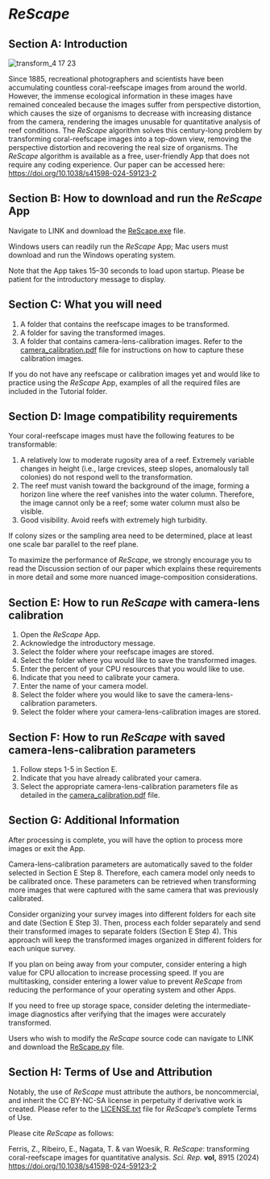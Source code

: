 # *ReScape*

## Section A: Introduction
![transform_4 17 23](https://github.com/InstituteForGlobalEcology/ReScape/assets/44954281/515ca862-fc81-4ab4-8a1e-58e749e676d1)

Since 1885, recreational photographers and scientists have been accumulating countless coral-reefscape images from around the world. However, the immense ecological information in these images have remained concealed because the images suffer from perspective distortion, which causes the size of organisms to decrease with increasing distance from the camera, rendering the images unusable for quantitative analysis of reef conditions. The *ReScape* algorithm solves this century-long problem by transforming coral-reefscape images into a top-down view, removing the perspective distortion and recovering the real size of organisms. The *ReScape* algorithm is available as a free, user-friendly App that does not require any coding experience. Our paper can be accessed here: https://doi.org/10.1038/s41598-024-59123-2

## Section B: How to download and run the *ReScape* App
Navigate to LINK and download the <ins>ReScape.exe</ins> file.

Windows users can readily run the *ReScape* App; Mac users must download and run the Windows operating system.

Note that the App takes 15–30 seconds to load upon startup. Please be patient for the introductory message to display.

## Section C: What you will need
1. A folder that contains the reefscape images to be transformed.
2. A folder for saving the transformed images.
3. A folder that contains camera-lens-calibration images. Refer to the <ins>camera_calibration.pdf</ins> file for instructions on how to capture these calibration images.

If you do not have any reefscape or calibration images yet and would like to practice using the *ReScape* App, examples of all the required files are included in the Tutorial folder.

## Section D: Image compatibility requirements
Your coral-reefscape images must have the following features to be transformable:
1. A relatively low to moderate rugosity area of a reef. Extremely variable changes in height (i.e., large crevices, steep slopes, anomalously tall colonies) do not respond well to the transformation.
2. The reef must vanish toward the background of the image, forming a horizon line where the reef vanishes into the water column. Therefore, the image cannot only be a reef; some water column must also be visible.
3. Good visibility. Avoid reefs with extremely high turbidity.

If colony sizes or the sampling area need to be determined, place at least one scale bar parallel to the reef plane.

To maximize the performance of *ReScape*, we strongly encourage you to read the Discussion section of our paper which explains these requirements in more detail and some more nuanced image-composition considerations.


## Section E: How to run *ReScape* with camera-lens calibration
1. Open the *ReScape* App.
2. Acknowledge the introductory message.
3. Select the folder where your reefscape images are stored.
4. Select the folder where you would like to save the transformed images.
5. Enter the percent of your CPU resources that you would like to use.
6. Indicate that you need to calibrate your camera.
7. Enter the name of your camera model.
8. Select the folder where you would like to save the camera-lens-calibration parameters.
9. Select the folder where your camera-lens-calibration images are stored.

## Section F: How to run *ReScape* with saved camera-lens-calibration parameters
1. Follow steps 1-5 in Section E.
2. Indicate that you have already calibrated your camera.
3. Select the appropriate camera-lens-calibration parameters file as detailed in the <ins>camera_calibration.pdf</ins> file.

## Section G: Additional Information
After processing is complete, you will have the option to process more images or exit the App. 

Camera-lens-calibration parameters are automatically saved to the folder selected in Section E Step 8. Therefore, each camera model only needs to be calibrated once. These parameters can be retrieved when transforming more images that were captured with the same camera that was previously calibrated. 

Consider organizing your survey images into different folders for each site and date (Section E Step 3). Then, process each folder separately and send their transformed images to separate folders (Section E Step 4). This approach will keep the transformed images organized in different folders for each unique survey.

If you plan on being away from your computer, consider entering a high value for CPU allocation to increase processing speed. If you are multitasking, consider entering a lower value to prevent *ReScape* from reducing the performance of your operating system and other Apps.

If you need to free up storage space, consider deleting the intermediate-image diagnostics after verifying that the images were accurately transformed.

Users who wish to modify the *ReScape* source code can navigate to LINK and download the <ins>ReScape.py</ins> file.

## Section H: Terms of Use and Attribution
Notably, the use of *ReScape* must attribute the authors, be noncommercial, and inherit the CC BY-NC-SA license in perpetuity if derivative work is created. Please refer to the <ins>LICENSE.txt</ins> file for *ReScape*’s complete Terms of Use. 

Please cite *ReScape* as follows:

Ferris, Z., Ribeiro, E., Nagata, T. & van Woesik, R. *ReScape*: transforming coral-reefscape images for quantitative analysis. *Sci. Rep.* <b>vol,</b> 8915 (2024) https://doi.org/10.1038/s41598-024-59123-2










